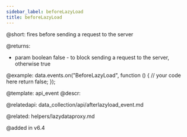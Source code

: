 ```yaml
---
sidebar_label: beforeLazyLoad
title: beforeLazyLoad
---          
```


@short: fires before sending a request to the server
	
@returns:
- param		boolean			false - to block sending a request to the server, otherwise true

@example:
data.events.on("BeforeLazyLoad", function () {
    // your code here
    return false;
});

@template:	api_event
@descr:

@relatedapi: data_collection/api/afterlazyload_event.md

@related: helpers/lazydataproxy.md

@added in v6.4
